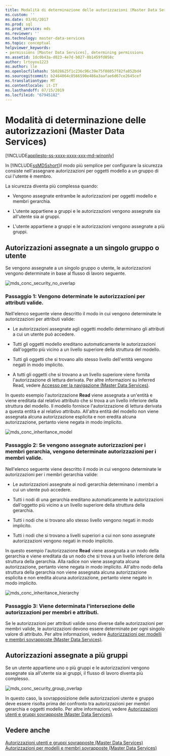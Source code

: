 ```yaml
---
title: Modalità di determinazione delle autorizzazioni (Master Data Services) | Microsoft Docs
ms.custom: ''
ms.date: 03/01/2017
ms.prod: sql
ms.prod_service: mds
ms.reviewer: ''
ms.technology: master-data-services
ms.topic: conceptual
helpviewer_keywords:
- permissions [Master Data Services], determining permissions
ms.assetid: 1dc0b43a-d023-4e7d-b027-8b1459fd058c
author: lrtoyou1223
ms.author: lle
ms.openlocfilehash: 5b028625f1c236c96c39e75f08057f82fa852bd4
ms.sourcegitcommit: b2464064c0566590e486a3aafae6d67ce2645cef
ms.translationtype: MT
ms.contentlocale: it-IT
ms.lasthandoff: 07/15/2019
ms.locfileid: "67945182"
---
```

# <a name="how-permissions-are-determined-master-data-services"></a>Modalità di determinazione delle autorizzazioni (Master Data Services)

[!INCLUDE[appliesto-ss-xxxx-xxxx-xxx-md-winonly](../includes/appliesto-ss-xxxx-xxxx-xxx-md-winonly.md)]

  In [!INCLUDE[ssMDSshort](../includes/ssmdsshort-md.md)]il modo più semplice per configurare la sicurezza consiste nell'assegnare autorizzazioni per oggetti modello a un gruppo di cui l'utente è membro.  
  
 La sicurezza diventa più complessa quando:  
  
-   Vengono assegnate entrambe le autorizzazioni per oggetti modello e membri gerarchia.  
  
-   L'utente appartiene a gruppi e le autorizzazioni vengono assegnate sia all'utente sia ai gruppi.  
  
-   L'utente appartiene a gruppi e le autorizzazioni vengono assegnate a più gruppi.  
  
## <a name="permissions-assigned-to-a-single-group-or-user"></a>Autorizzazioni assegnate a un singolo gruppo o utente  
 Se vengono assegnate a un singolo gruppo o utente, le autorizzazioni vengono determinate in base al flusso di lavoro seguente.  
  
 ![mds_conc_security_no_overlap](../master-data-services/media/mds-conc-security-no-overlap.gif "mds_conc_security_no_overlap")  
  
### <a name="step-1-effective-attribute-permissions-are-determined"></a>Passaggio 1: Vengono determinate le autorizzazioni per attributi valide.  
 Nell'elenco seguente viene descritto il modo in cui vengono determinate le autorizzazioni per attributi valide:  
  
-   Le autorizzazioni assegnate agli oggetti modello determinano gli attributi a cui un utente può accedere.  
  
-   Tutti gli oggetti modello ereditano automaticamente le autorizzazioni dall'oggetto più vicino a un livello superiore della struttura del modello.  
  
-   Tutti gli oggetti che si trovano allo stesso livello dell'entità vengono negati in modo implicito.  
  
-   A tutti gli oggetti che si trovano a un livello superiore viene fornita l'autorizzazione di lettura derivata. Per altre informazioni su Inferred Read, vedere [Accesso per la navigazione &#40;Master Data Services&#41;](../master-data-services/navigational-access-master-data-services.md).  
  
 In questo esempio l'autorizzazione **Read** viene assegnata a un'entità e viene ereditata dal relativo attributo che si trova a un livello inferiore della struttura del modello. Il modello fornisce l'autorizzazione di lettura derivata a questa entità e al relativo attributo. All'altra entità del modello non viene assegnata alcuna autorizzazione esplicita e non eredita alcuna autorizzazione, pertanto viene negata in modo implicito.  
  
 ![mds_conc_inheritance_model](../master-data-services/media/mds-conc-inheritance-model.gif "mds_conc_inheritance_model")  
  
### <a name="step-2-if-hierarchy-member-permissions-are-assigned-effective-member-permissions-are-determined"></a>Passaggio 2: Se vengono assegnate autorizzazioni per i membri gerarchia, vengono determinate autorizzazioni per i membri valide.  
 Nell'elenco seguente viene descritto il modo in cui vengono determinate le autorizzazioni per i membri gerarchia valide:  
  
-   Le autorizzazioni assegnate ai nodi gerarchia determinano i membri a cui un utente può accedere.  
  
-   Tutti i nodi di una gerarchia ereditano automaticamente le autorizzazioni dall'oggetto più vicino a un livello superiore della struttura della gerarchia.  
  
-   Tutti i nodi che si trovano allo stesso livello vengono negati in modo implicito.  
  
-   Tutti i nodi che si trovano a livelli superiori a cui non sono assegnate autorizzazioni vengono negati in modo implicito.  
  
 In questo esempio l'autorizzazione **Read** viene assegnata a un nodo della gerarchia e viene ereditata da un nodo che si trova a un livello inferiore della struttura della gerarchia. Alla radice non viene assegnata alcuna autorizzazione, pertanto viene negata in modo implicito. All'altro nodo della struttura della gerarchia non viene assegnata alcuna autorizzazione esplicita e non eredita alcuna autorizzazione, pertanto viene negato in modo implicito.  
  
 ![mds_conc_inheritance_hierarchy](../master-data-services/media/mds-conc-inheritance-hierarchy.gif "mds_conc_inheritance_hierarchy")  
  
### <a name="step-3-the-intersection-of-attribute-and-member-permissions-is-determined"></a>Passaggio 3: Viene determinata l'intersezione delle autorizzazioni per membri e attributi.  
 Se le autorizzazioni per attributi valide sono diverse dalle autorizzazioni per membri valide, le autorizzazioni devono essere determinate per ogni singolo valore di attributo. Per altre informazioni, vedere [Autorizzazioni per modelli e membri sovrapposte &#40;Master Data Services&#41;](../master-data-services/overlapping-model-and-member-permissions-master-data-services.md).  
  
## <a name="permissions-assigned-to-multiple-groups"></a>Autorizzazioni assegnate a più gruppi  
 Se un utente appartiene uno o più gruppi e le autorizzazioni vengono assegnate sia all'utente sia ai gruppi, il flusso di lavoro diventa più complesso.  
  
 ![mds_conc_security_group_overlap](../master-data-services/media/mds-conc-security-group-overlap.gif "mds_conc_security_group_overlap")  
  
 In questo caso, la sovrapposizione delle autorizzazioni utente e gruppo deve essere risolta prima del confronto tra autorizzazioni per membri gerarchia e oggetti modello. Per altre informazioni, vedere [Autorizzazioni utenti e gruppi sovrapposte &#40;Master Data Services&#41;](../master-data-services/overlapping-user-and-group-permissions-master-data-services.md).  
  
## <a name="see-also"></a>Vedere anche  
 [Autorizzazioni utenti e gruppi sovrapposte &#40;Master Data Services&#41;](../master-data-services/overlapping-user-and-group-permissions-master-data-services.md)   
 [Autorizzazioni per modelli e membri sovrapposte &#40;Master Data Services&#41;](../master-data-services/overlapping-model-and-member-permissions-master-data-services.md)  
  
  
